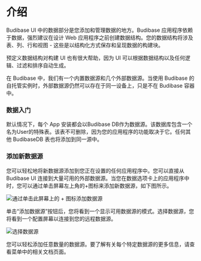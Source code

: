 # 介绍
Budibase UI 中的数据部分是您添加和管理数据的地方。Budibase 应用程序依赖于数据，强烈建议在设计 Web 应用程序之前创建数据结构。您的数据结构将涉及表、列、行和视图 - 这些是以结构化方式保存和呈现数据的构建块。

预定义数据结构对构建 UI 也有很大帮助，因为 UI 可以根据数据结构以及任何逻辑、过滤和排序自动生成。

在 Budibase 中，我们有一个内置数据源和几个外部数据源。当使用 Budibase 的自托管实例时，外部数据源仍然可以存在于同一设备上，只是不在 Budibase 容器中。

### 数据入门
默认情况下，每个 App 安装都会以Budibase DB作为数据源。该数据库包含一个名为User的特殊表。该表不可删除，因为您的应用程序的功能取决于它。任何其他 BudibaseDB 表也将添加到同一源中。

### 添加新数据源
您可以轻松地将新数据源添加到您正在设置的任何应用程序中。您可以直接从 Budibase UI 连接到大量可用的外部数据源。当您在数据选项卡上的应用程序中时，您可以通过单击屏幕左上角的+图标来添加新数据源，如下图所示。

![通过单击此屏幕上的 + 图标添加数据源](https://files.readme.io/93609e7-add-data-source.png)  


单击“添加数据源”按钮后，您将看到一个显示可用数据源的模式。选择数据源，您将看到一个配置屏幕以连接到您的远程数据源。

![选择数据源](https://files.readme.io/c931e89-data-sources.png)


您可以轻松添加任意数量的数据源。要了解有关每个特定数据源的更多信息，请查看菜单中的相关文档页面。